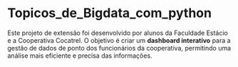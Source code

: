 # Topicos_de_Bigdata_com_python
Este projeto de extensão foi desenvolvido por alunos da Faculdade Estácio e a Cooperativa Cocatrel. O objetivo é criar um **dashboard interativo** para a gestão de dados de ponto dos funcionários da cooperativa, permitindo uma análise mais eficiente e precisa das informações.
